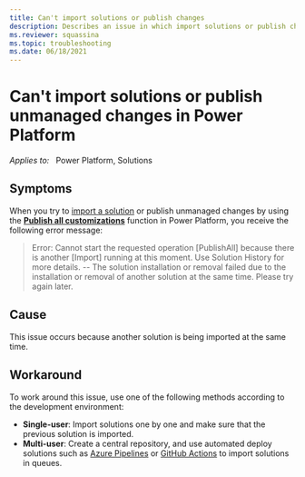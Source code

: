 ```yaml
---
title: Can't import solutions or publish changes
description: Describes an issue in which import solutions or publish changes fails in Power Platform. Provides workarounds.
ms.reviewer: squassina
ms.topic: troubleshooting
ms.date: 06/18/2021
---
```

# Can't import solutions or publish unmanaged changes in Power Platform

_Applies to:_ &nbsp; Power Platform, Solutions

## Symptoms

When you try to [import a solution](/powerapps/maker/data-platform/import-update-export-solutions) or publish unmanaged changes by using the [**Publish all customizations**](/powerapps/maker/data-platform/create-solution#publish-changes) function in Power Platform, you receive the following error message:

> Error: Cannot start the requested operation [PublishAll] because there is another [Import] running at this moment. Use Solution History for more details. -- The solution installation or removal failed due to the installation or removal of another solution at the same time. Please try again later.

## Cause

This issue occurs because another solution is being imported at the same time.

## Workaround

To work around this issue, use one of the following methods according to the development environment:

- **Single-user**: Import solutions one by one and make sure that the previous solution is imported.
- **Multi-user**: Create a central repository, and use automated deploy solutions such as [Azure Pipelines](https://azure.microsoft.com/services/devops/pipelines) or [GitHub Actions](https://docs.github.com/actions) to import solutions in queues.
